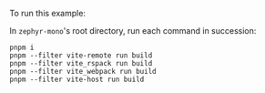 To run this example:

In `zephyr-mono`'s root directory, run each command in succession:

```
pnpm i
pnpm --filter vite-remote run build
pnpm --filter vite_rspack run build
pnpm --filter vite_webpack run build
pnpm --filter vite-host run build
```
